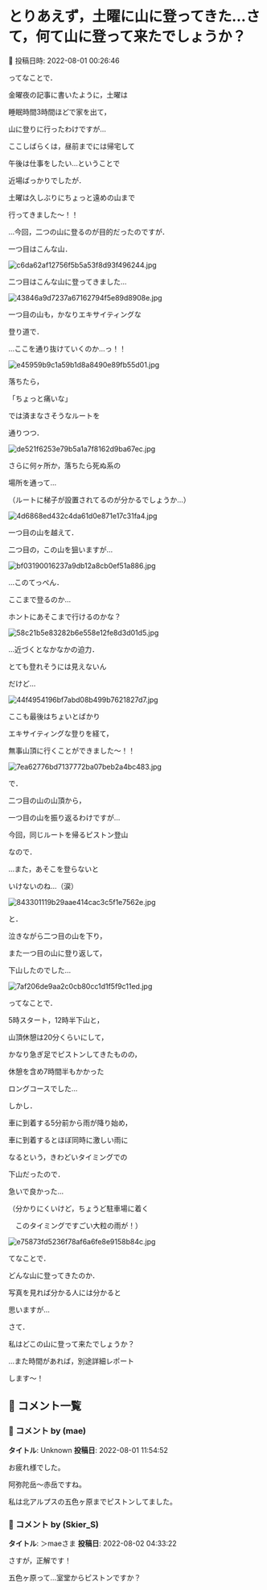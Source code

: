 # とりあえず，土曜に山に登ってきた…さて，何て山に登って来たでしょうか？

📅 投稿日時: 2022-08-01 00:26:46

ってなことで．


金曜夜の記事に書いたように，土曜は


睡眠時間3時間ほどで家を出て，


山に登りに行ったわけですが…





ここしばらくは，昼前までには帰宅して


午後は仕事をしたい…ということで


近場ばっかりでしたが．


土曜は久しぶりにちょっと遠めの山まで


行ってきました～！！





…今回，二つの山に登るのが目的だったのですが．


一つ目はこんな山．




![c6da62af12756f5b5a53f8d93f496244.jpg](images/c6da62af12756f5b5a53f8d93f496244.jpg)







二つ目はこんな山に登ってきました…




![43846a9d7237a67162794f5e89d8908e.jpg](images/43846a9d7237a67162794f5e89d8908e.jpg)







一つ目の山も，かなりエキサイティングな


登り道で．


…ここを通り抜けていくのか…っ！！




![e45959b9c1a59b1d8a8490e89fb55d01.jpg](images/e45959b9c1a59b1d8a8490e89fb55d01.jpg)







落ちたら，


「ちょっと痛いな」


では済まなさそうなルートを


通りつつ．




![de521f6253e79b5a1a7f8162d9ba67ec.jpg](images/de521f6253e79b5a1a7f8162d9ba67ec.jpg)







さらに何ヶ所か，落ちたら死ぬ系の


場所を通って…


（ルートに梯子が設置されてるのが分かるでしょうか…）




![4d6868ed432c4da61d0e871e17c31fa4.jpg](images/4d6868ed432c4da61d0e871e17c31fa4.jpg)







一つ目の山を越えて．


二つ目の，この山を狙いますが…




![bf03190016237a9db12a8cb0ef51a886.jpg](images/bf03190016237a9db12a8cb0ef51a886.jpg)




…このてっぺん．


ここまで登るのか…


ホントにあそこまで行けるのかな？




![58c21b5e83282b6e558e12fe8d3d01d5.jpg](images/58c21b5e83282b6e558e12fe8d3d01d5.jpg)







…近づくとなかなかの迫力．


とても登れそうには見えないん


だけど…




![44f4954196bf7abd08b499b7621827d7.jpg](images/44f4954196bf7abd08b499b7621827d7.jpg)







ここも最後はちょいとばかり


エキサイティングな登りを経て，


無事山頂に行くことができました～！！




![7ea62776bd7137772ba07beb2a4bc483.jpg](images/7ea62776bd7137772ba07beb2a4bc483.jpg)







で．


二つ目の山の山頂から，


一つ目の山を振り返るわけですが…


今回，同じルートを帰るピストン登山


なので．


…また，あそこを登らないと


いけないのね…（涙）




![843301119b29aae414cac3c5f1e7562e.jpg](images/843301119b29aae414cac3c5f1e7562e.jpg)







と．


泣きながら二つ目の山を下り，


また一つ目の山に登り返して，


下山したのでした…




![7af206de9aa2c0cb80cc1d1f5f9c11ed.jpg](images/7af206de9aa2c0cb80cc1d1f5f9c11ed.jpg)







ってなことで．


5時スタート，12時半下山と，


山頂休憩は20分くらいにして，


かなり急ぎ足でピストンしてきたものの，


休憩を含め7時間半もかかった


ロングコースでした…





しかし．


車に到着する5分前から雨が降り始め，


車に到着するとほぼ同時に激しい雨に


なるという，きわどいタイミングでの


下山だったので．


急いで良かった…


（分かりにくいけど，ちょうど駐車場に着く


　このタイミングですごい大粒の雨が！）




![e75873fd5236f78af6a6fe8e9158b84c.jpg](images/e75873fd5236f78af6a6fe8e9158b84c.jpg)







てなことで．


どんな山に登ってきたのか．


写真を見れば分かる人には分かると


思いますが…





さて．


私はどこの山に登って来たでしょうか？





…また時間があれば，別途詳細レポート


します～！

## 💬 コメント一覧

### 💬 コメント by (mae)
**タイトル**: Unknown
**投稿日**: 2022-08-01 11:54:52

お疲れ様でした。

阿弥陀岳～赤岳ですね。

私は北アルプスの五色ヶ原までピストンしてました。

### 💬 コメント by (Skier_S)
**タイトル**: ＞maeさま
**投稿日**: 2022-08-02 04:33:22

さすが，正解です！

五色ヶ原って…室堂からピストンですか？


